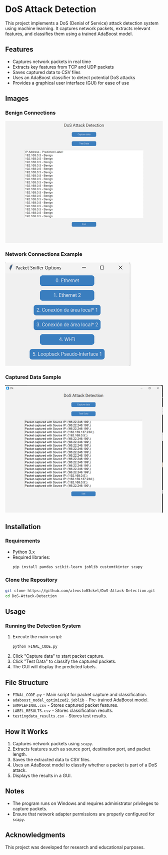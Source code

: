 # DoS Attack Detection

This project implements a DoS (Denial of Service) attack detection system using machine learning. It captures network packets, extracts relevant features, and classifies them using a trained AdaBoost model.

## Features
- Captures network packets in real time
- Extracts key features from TCP and UDP packets
- Saves captured data to CSV files
- Uses an AdaBoost classifier to detect potential DoS attacks
- Provides a graphical user interface (GUI) for ease of use

## Images  

### Benign Connections  
![Benign Connections](images/benign_connections.png)  

### Network Connections Example  
![Network Connections](images/conexiones_1_alex.png)  

### Captured Data Sample  
![Captured Data](images/datos_capturados_alex.png)  


## Installation

### Requirements
- Python 3.x
- Required libraries:
  ```sh
  pip install pandas scikit-learn joblib customtkinter scapy
  ```

### Clone the Repository
```sh
git clone https://github.com/alexsto03ckel/DoS-Attack-Detection.git
cd DoS-Attack-Detection
```

## Usage

### Running the Detection System
1. Execute the main script:
   ```sh
   python FINAL_CODE.py
   ```
2. Click "Capture data" to start packet capture.
3. Click "Test Data" to classify the captured packets.
4. The GUI will display the predicted labels.

## File Structure
- `FINAL_CODE.py` - Main script for packet capture and classification.
- `adaboost_model_optimized2.joblib` - Pre-trained AdaBoost model.
- `SAMPLEFINAL.csv` - Stores captured packet features.
- `LABEL_RESULTS.csv` - Stores classification results.
- `testingdata_results.csv` - Stores test results.

## How It Works
1. Captures network packets using `scapy`.
2. Extracts features such as source port, destination port, and packet length.
3. Saves the extracted data to CSV files.
4. Uses an AdaBoost model to classify whether a packet is part of a DoS attack.
5. Displays the results in a GUI.

## Notes
- The program runs on Windows and requires administrator privileges to capture packets.
- Ensure that network adapter permissions are properly configured for `scapy`.

## Acknowledgments
This project was developed for research and educational purposes.
